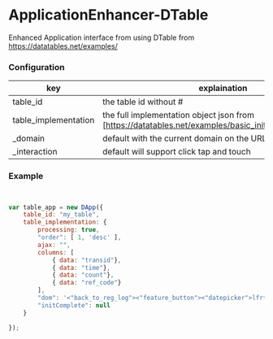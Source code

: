 ApplicationEnhancer-DTable
=================

Enhanced Application interface from using DTable from https://datatables.net/examples/


### Configuration
key | explaination 
--- | --- 
table_id | the table id without #
table_implementation | the full implementation object json from [https://datatables.net/examples/basic_init/multi_col_sort.html]
_domain | default with the current domain on the URL bar
_interaction |  default will support click tap and touch

### Example
```javascript


var table_app = new DApp({
    table_id: "my_table",
    table_implementation: {
        processing: true,
        "order": [ 1, 'desc' ],
        ajax: "",
        columns: [
            { data: "transid"},
            { data: "time"},
            { data: "count"},
            { data: "ref_code"}
        ],
        "dom": '<"back_to_reg_log"><"feature_button"><"datepicker">lfrtip',
        "initComplete": null
    }

});
```
